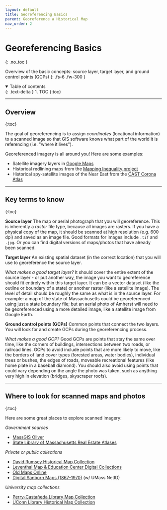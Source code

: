 ```yaml
---
layout: default
title: Georeferencing Basics
parent: Georeference a Historical Map
nav_order: 2
---
```


# Georeferencing Basics
{: .no_toc }

Overview of the basic concepts: source layer, target layer, and ground control points (GCPs)
{: .fs-6 .fw-300 }

<details open markdown="block">
  <summary>
    Table of contents
  </summary>
  {: .text-delta }
1. TOC
{:toc}
</details>

---
## Overview
{:toc}

The goal of georeferencing is to assign *coordinates* (locational information) to a scanned image so that GIS software knows what part of the world it is referencing (i.e. "where it lives").

Georeferenced imagery is all around you! Here are some examples:
* Satellite imagery layers in [Google Maps](https://www.google.com/maps)
* Historical redlining maps from the [Mapping Inequality project](https://dsl.richmond.edu/panorama/redlining/#loc=12/42.173/-72.638&city=holyoke-chicopee-ma)
* Historical spy-satellite images of the Near East from the [CAST Corona Atlas](https://corona.cast.uark.edu/atlas#zoom=13&center=4572043,4392721)

---
## Key terms to know
{:toc}

**Source layer**
The map or aerial photograph that you will georeference. This is inherently a *raster* file type, because all images are rasters. If you have a physical copy of the map, it should be scanned at high resolution (e.g. 600 dpi) and saved as an image file. Good formats for images include `.tif` and `.jpg`. Or you can find digital versions of maps/photos that have already been scanned.

**Target layer**
An existing spatial dataset (in the correct location) that you will use to georeference the source layer.

*What makes a good target layer?* It should cover the entire extent of the source layer - or put another way, the image you want to georeference should fit entirely within this target layer. It can be a vector dataset (like the outline or boundary of a state) or another raster (like a satellite image). The level of detail should be roughly the same as what is in the source layer. For example: a map of the state of Massachusetts could be georeferenced using just a state boundary file; but an aerial photo of Amherst will need to be georeferenced using a more detailed image, like a satellite image from Google Earth.

**Ground control points (GCPs)**
Common points that connect the two layers. You will look for and create GCPs during the georeferencing process.

*What makes a good GCP?* Good GCPs are points that stay the same over time, like the corners of buildings, intersections between two roads, or railroad lines. GCPs to avoid include points that are more likely to move, like the borders of land cover types (forested areas, water bodies), individual trees or bushes, the edges of roads, moveable recreational features (like home plate in a baseball diamond). You should also avoid using points that could vary depending on the angle the photo was taken, such as anything very high in elevation (bridges, skyscraper roofs).

---
## Where to look for scanned maps and photos
{:toc}

Here are some great places to explore scanned imagery:

*Government sources*
* [MassGIS Oliver](http://maps.massgis.state.ma.us/map_ol/oliver.php)
* [State Library of Massachusetts Real Estate Atlases](https://www.mass.gov/service-details/massachusetts-real-estate-atlas-digitization-project-by-the-state-library)

*Private or public collections*
* [David Rumsey Historical Map Collection](https://www.davidrumsey.com)
* [Leventhal Map & Education Center Digital Collections](https://collections.leventhalmap.org)
* [Old Maps Online](https://www.oldmapsonline.org)
* [Digital Sanborn Maps (1867-1970)](http://silk.library.umass.edu/login?url=http://sanborn.umi.com/) (w/ UMass NetID)

*University map collections*
* [Perry-Castañeda Library Map Collection](http://legacy.lib.utexas.edu/maps/index.html)
* [UConn Library Historical Map Collection](http://magic.lib.uconn.edu/historical_maps.html)
